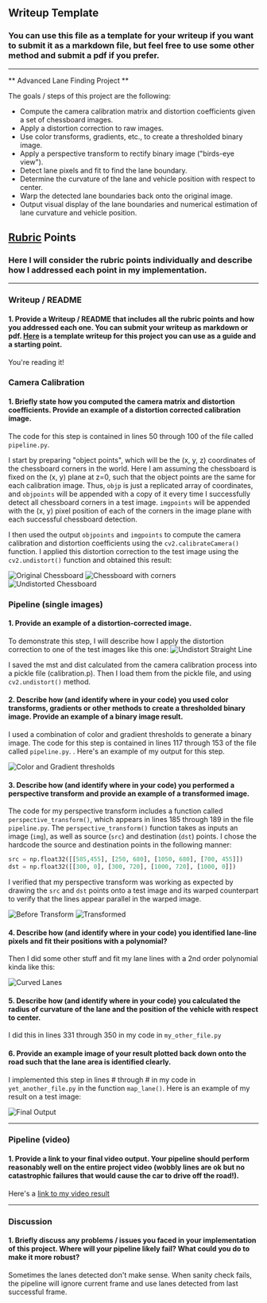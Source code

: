 ## Writeup Template

### You can use this file as a template for your writeup if you want to submit it as a markdown file, but feel free to use some other method and submit a pdf if you prefer.

---

** Advanced Lane Finding Project **

The goals / steps of this project are the following:

* Compute the camera calibration matrix and distortion coefficients given a set of chessboard images.
* Apply a distortion correction to raw images.
* Use color transforms, gradients, etc., to create a thresholded binary image.
* Apply a perspective transform to rectify binary image ("birds-eye view").
* Detect lane pixels and fit to find the lane boundary.
* Determine the curvature of the lane and vehicle position with respect to center.
* Warp the detected lane boundaries back onto the original image.
* Output visual display of the lane boundaries and numerical estimation of lane curvature and vehicle position.

[//]: # (Image References)

[image1]: ./camera_cal/calibration2.jpg "Original Chessboard"
[image2]: ./output_images/chessboard/drawn_calibration2.jpg "Chessboard with corners"
[image3]: ./output_images/chessboard/undistort_calibration2.jpg "Undistorted Chessboard"
[image4]: ./test_images/straight_lines1.jpg "Original Straight Line"
[image5]: ./output_images/straight_undistort.png "Undistort Straight Line"
[image5]: ./output_images/straight_color_gradient.png "Color and Gradient Straight Line"
[image6]: ./output_images/straight_transformed.png "Transformed Straight Line"
[image7]: ./test_images/test1.jpg "Original Curve"
[image8]: ./output_images/curve.png "Color and Gradient Curve"
[image9]: ./output_images/curve_transformed.png "Transformed Curve"
[image10]: ./output_images/curve_lane.png "Lane Curve"
[image11]: ./output_images/curve_output.png "Output Curve"
[video1]: ./project_video_output.mp4 "Output Video"

## [Rubric](https://review.udacity.com/#!/rubrics/571/view) Points

### Here I will consider the rubric points individually and describe how I addressed each point in my implementation.  

---

### Writeup / README

#### 1. Provide a Writeup / README that includes all the rubric points and how you addressed each one.  You can submit your writeup as markdown or pdf.  [Here](https://github.com/udacity/CarND-Advanced-Lane-Lines/blob/master/writeup_template.md) is a template writeup for this project you can use as a guide and a starting point.  

You're reading it!

### Camera Calibration

#### 1. Briefly state how you computed the camera matrix and distortion coefficients. Provide an example of a distortion corrected calibration image.

The code for this step is contained in lines 50 through 100 of the file called `pipeline.py`.  

I start by preparing "object points", which will be the (x, y, z) coordinates of the chessboard corners in the world. Here I am assuming the chessboard is fixed on the (x, y) plane at z=0, such that the object points are the same for each calibration image.  Thus, `objp` is just a replicated array of coordinates, and `objpoints` will be appended with a copy of it every time I successfully detect all chessboard corners in a test image.  `imgpoints` will be appended with the (x, y) pixel position of each of the corners in the image plane with each successful chessboard detection.  

I then used the output `objpoints` and `imgpoints` to compute the camera calibration and distortion coefficients using the `cv2.calibrateCamera()` function.  I applied this distortion correction to the test image using the `cv2.undistort()` function and obtained this result: 

![Original Chessboard][image1] ![Chessboard with corners][image2] ![Undistorted Chessboard][image3]

### Pipeline (single images)

#### 1. Provide an example of a distortion-corrected image.

To demonstrate this step, I will describe how I apply the distortion correction to one of the test images like this one:
![Undistort Straight Line][image5]

I saved the mst and dist calculated from the camera calibration process into a pickle file (calibration.p). Then I load them from the pickle file, and using `cv2.undistort()` method.

#### 2. Describe how (and identify where in your code) you used color transforms, gradients or other methods to create a thresholded binary image.  Provide an example of a binary image result.

I used a combination of color and gradient thresholds to generate a binary image. The code for this step is contained in lines 117 through 153 of the file called `pipeline.py`. .  Here's an example of my output for this step. 

![Color and Gradient thresholds][image6]

#### 3. Describe how (and identify where in your code) you performed a perspective transform and provide an example of a transformed image.

The code for my perspective transform includes a function called `perspective_transform()`, which appears in lines 185 through 189 in the file `pipeline.py`.  The `perspective_transform()` function takes as inputs an image (`img`), as well as source (`src`) and destination (`dst`) points.  I chose the hardcode the source and destination points in the following manner:

```python
src = np.float32([[585,455], [250, 680], [1050, 680], [700, 455]])
dst = np.float32([[300, 0], [300, 720], [1000, 720], [1000, 0]])
```

I verified that my perspective transform was working as expected by drawing the `src` and `dst` points onto a test image and its warped counterpart to verify that the lines appear parallel in the warped image.

![Before Transform][image8] ![Transformed][image9]

#### 4. Describe how (and identify where in your code) you identified lane-line pixels and fit their positions with a polynomial?

Then I did some other stuff and fit my lane lines with a 2nd order polynomial kinda like this:

![Curved Lanes][image10]

#### 5. Describe how (and identify where in your code) you calculated the radius of curvature of the lane and the position of the vehicle with respect to center.

I did this in lines 331 through 350 in my code in `my_other_file.py`

#### 6. Provide an example image of your result plotted back down onto the road such that the lane area is identified clearly.

I implemented this step in lines # through # in my code in `yet_another_file.py` in the function `map_lane()`.  Here is an example of my result on a test image:

![Final Output][image11]

---

### Pipeline (video)

#### 1. Provide a link to your final video output.  Your pipeline should perform reasonably well on the entire project video (wobbly lines are ok but no catastrophic failures that would cause the car to drive off the road!).

Here's a [link to my video result](./project_video_output.mp4)

---

### Discussion

#### 1. Briefly discuss any problems / issues you faced in your implementation of this project.  Where will your pipeline likely fail?  What could you do to make it more robust?

Sometimes the lanes detected don't make sense. When sanity check fails, the pipeline will ignore current frame and use lanes detected from last successful frame.
